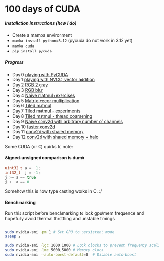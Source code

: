# 100 days of CUDA


<!-- WARNING: THIS FILE WAS AUTOGENERATED! DO NOT EDIT! -->

##### Installation instructions (how I do)

- Create a mamba environment
- `mamba install python=3.12` (pycuda do not work in 3.13 yet)
- `mamba cuda`
- `pip install pycuda`

##### Progress

- Day 0 [playing with
  PyCUDA](https://xl0.github.io/cuda-100/day_00_pycuda.html)
- Day 1 [playing with NVCC, vector
  addition](https://github.com/xl0/cuda-100/tree/master/nbs/day_01_nvcc)
- Day 2 [RGB 2
  gray](https://xl0.github.io/cuda-100/day_02_grayscale.html)
- Day 3 [RGB blur](https://xl0.github.io/cuda-100/day_03_blurry.html)
- Day 4 [Naive
  matmul+exercises](https://xl0.github.io/cuda-100/day_04_matmul.html)
- Day 5 [Matrix-vecor
  multiplication](https://xl0.github.io/cuda-100/day_05_matrix-vector.html)
- Day 6 [Tiled
  matmul](https://xl0.github.io/cuda-100/day_06_matmul-tiled.html)
- Day 7 [Tiled matmul -
  experiments](https://xl0.github.io/cuda-100/day_07_matmul-tiled-experiments.html)
- Day 8 [Tiled matmul - thread
  coarsening](https://xl0.github.io/cuda-100/day_08_thread-coarsening.html)
- Day 9 [Naive conv2d with arbitrary number of
  channels](https://xl0.github.io/cuda-100/day_09_conv2d.html)
- Day 10 [faster
  conv2d](https://xl0.github.io/cuda-100/day_10_conv2d-experiments.html)
- Day 11 [conv2d with shared
  memory](https://xl0.github.io/cuda-100/day_11_conv2d-shared.html)
- Day 12 [conv2d with shared memory +
  halo](https://xl0.github.io/cuda-100/day_12_conv2d-shared-halo.html)

Some CUDA (or C) quirks to note:

#### Signed-unsigned comparison is dumb

``` c
uint32_t a =  1;
int32_t  j = -1;
j >= a == true
j +  a == 0
```

Somehow this is how type casting works in C. :/

#### Benchmarking

Run this script before benchmarking to lock gpu/mem frequence and
hopefully avoid thermal throttling and unstable timings

``` bash

sudo nvidia-smi -pm 1 # Set GPU to persistent mode
sleep 2

sudo nvidia-smi -lgc 1000,1000 # Lock clocks to prevent frequency scaling
sudo nvidia-smi -lmc 5000,5000 # Memory clock
sudo nvidia-smi --auto-boost-default=0  # Disable auto-boost
```
